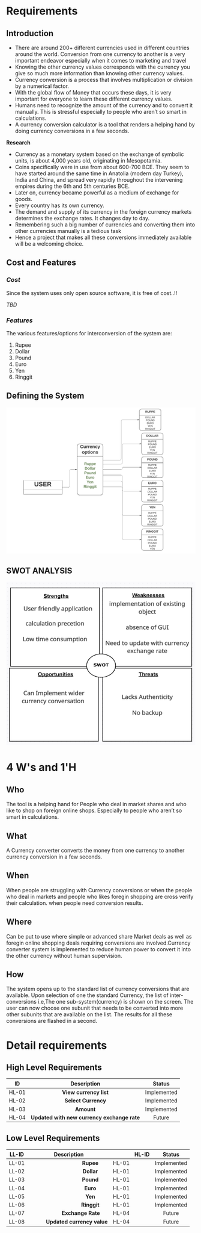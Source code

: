 ﻿# **Requirements**
## **Introduction**
-   There are around 200+ different currencies used in different countries around the world. Conversion from one currency to another is a very important endeavor especially when it comes to marketing and travel
-   Knowing the other currency values corresponds with the currency you give so much more information than knowing other currency values.
-   Currency conversion is a process that involves multiplication or division by a numerical factor.
-   With the global flow of Money that occurs these days, it is very important for everyone to learn these different currency values.
-   Humans need to recognize the amount of the currency and to convert it manually. This is stressful especially to people who aren’t so smart in calculations.
-   A currency conversion calculator is a tool that renders a helping hand by doing currency conversions in a few seconds.

**Research**

-   Currency as a monetary system based on the exchange of symbolic units, is about 4,000 years old, originating in Mesopotamia.
-   Coins specifically were in use from about 600-700 BCE. They seem to have   started around the same time in Anatolia (modern day Turkey), India and China, and spread very rapidly throughout the intervening empires during the 6th and 5th centuries BCE.
-   Later on, currency became powerful as a medium of exchange for goods.
-   Every country has its own currency.
-   The demand and supply of its currency in the foreign currency markets determines the exchange rates. It changes day to day.
-   Remembering such a big number of currencies and converting them into other currencies manually is a tedious task
-   Hence a project that makes all these conversions immediately available will be a welcoming choice.
##
## **Cost and Features**
### ***Cost***
Since the system uses only open source software, it is free of cost..!!

*TBD*
### ***Features***
The various features/options for interconversion of the system are:

1. Rupee
2. Dollar
3. Pound
4. Euro
5. Yen
6. Ringgit



## Defining the System
![Defining the system](https://github.com/REENASURYA/Currency-converter/blob/b840b4623a15341c09dc9d74ebd51cdc14fe1c8c/1.Requirements/system%20diagram.jpeg)
##
## **SWOT ANALYSIS**
![SWOT ANALYSIS](https://github.com/REENASURYA/Currency-converter/blob/fb04bf2cbe2385ea48b111b330e5fff0ec22f9c7/1.Requirements/SWOT.png)
# **4 W's and 1'H**
## **Who**
The tool is a helping hand for People who deal in market shares and who like to shop on foreign online shops. Especially to people who aren’t so smart in calculations. 
## **What**
A Currency converter converts the money from one currency to another currency conversion in a few seconds.
## **When**
When people are struggling with Currency conversions or when the people who deal in markets and people who likes foregin shopping are cross verify their calculation. when people need conversion results.
## **Where**
Can be put to use where simple or advanced share Market deals as well as foregin online shopping deals  requiring conversions are involved.Currency converter system is implemented to reduce human power to convert it into the other currency without human supervision.
## How
The system opens up to the standard list of currency conversions that are available. Upon selection of one the standard Currency, the list of inter-conversions i.e,The one sub-system(currency) is shown on the screen. The user can now choose one subunit that needs to be converted into more other subunits that are available on the list. The results for all these conversions are flashed in a second.
# Detail requirements
## High Level Requirements


|**ID**|**Description**|**Status**|
| :-: | :-: | :-: |
|HL-01|**View currency list**|Implemented|
|HL-02|**Select Currency**|Implemented|
|HL-03|**Amount**|Implemented|
|HL-04|**Updated with new currency exchange rate**|Future|

## **Low Level Requirements**


|**LL-ID**|**Description**|`        `**HL-ID**|**Status**|
| :-: | :-: | :- | :-: |
|LL-01|`                `**Rupee**|HL-01|Implemented|
|LL-02|`                `**Dollar**|HL-01|Implemented|
|LL-03|`                `**Pound**|HL-01|Implemented|
|LL-04|`                `**Euro**|HL-01|Implemented|
|LL-05|`                `**Yen**|HL-01|Implemented|
|LL-06|`                `**Ringgit**|HL-01|Implemented|
|LL-07|`         `**Exchange Rate**|HL-04|Future|
|LL-08|`      `**Updated currency value**|HL-04|Future|

